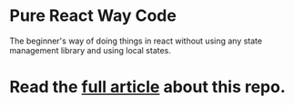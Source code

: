 # Pure React Way Code

The beginner's way of doing things in react without using any state management library and using local states.

# Read the [full article](https://medium.com/@patwa.deepak/still-using-redux-in-2021-clean-your-codebase-using-modern-react-9d4afed45cda) about this repo.
